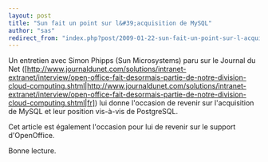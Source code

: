 ```yaml
---
layout: post
title: "Sun fait un point sur l&#39;acquisition de MySQL"
author: "sas"
redirect_from: "index.php?post/2009-01-22-sun-fait-un-point-sur-l-acquisition-de-mysql "
---
```




Un entretien avec Simon Phipps (Sun Microsystems) paru sur le Journal du Net ([http://www.journaldunet.com/solutions/intranet-extranet/interview/open-office-fait-desormais-partie-de-notre-division-cloud-computing.shtml|http://www.journaldunet.com/solutions/intranet-extranet/interview/open-office-fait-desormais-partie-de-notre-division-cloud-computing.shtml|fr]) lui donne l'occasion de revenir sur l'acquisition de MySQL et leur position vis-à-vis de PostgreSQL.



Cet article est également l'occasion pour lui de revenir sur le support d'OpenOffice.



Bonne lecture.